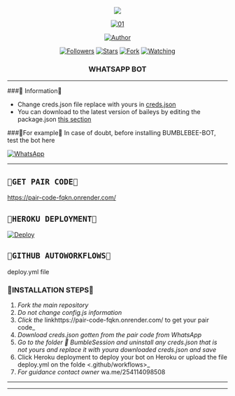 
<p align="center"> 
<img src="https://komarev.com/ghpvc/?username=khalid-official&color=brightgreen" />

<p align="center">
    <a href="https://ibb.co/N6NMDtn"><img src="https://telegra.ph/file/a1fd461c49539f754af23.jpg" alt="01" border="0" /></a>
<p/>
<p align="center">
<a href="https://github.com/khalid-official"><img title="Author" src="https://img.shields.io/badge/BUMBLEBEE-BOT-black?style=for-the-badge&logo=whatsApp"></a>
<p/>
<p align="center">
<a href="https://github.com/khalid-official?tab=followers"><img title="Followers" src="https://img.shields.io/github/followers/khalid-official?label=Followers&style=social"></a>
<a href="https://github.com/khalid-official/BUMBLEBEE-BOT/stargazers/"><img title="Stars" src="https://img.shields.io/github/stars/khalid-official/BUMBLEBEE-BOT?&style=social"></a>
<a href="https://github.com/khalid-official/BUMBLEBEE-BOT/network/members"><img title="Fork" src="https://img.shields.io/github/forks/khalid-official/BUMBLEBEE-BOT?style=social"></a>
<a href="https://github.com/khalid-official/BUMBLEBEE-BOT/watchers"><img title="Watching" src="https://img.shields.io/github/watchers/khalid-official/BUMBLEBEE-BOT?label=Watching&style=social"></a>
</p>



<h3 align="center">WHATSAPP BOT</h3>

***
###🐝 Information🐝
- Change creds.json file replace with yours in [creds.json](https://github.com/Khalid-official/BUMBLEBEE-BOT/edit/main/BumbleSession/creds.json)
- You can download to the latest version of baileys by editing the package.json [this section](https://github.com/khalid-official/BUMBLEBEE-BOT/blob/main/package.json#L42)


###🐝For example🐝
In case of doubt, before installing BUMBLEBEE-BOT, test the bot here

[![WhatsApp](https://img.shields.io/badge/BUMBLEBEE-BOT-25D366?style=for-the-badge&logo=whatsapp&logoColor=white)](https://linkbio.co/6032406az4dFk) 

***

## ```🐝GET PAIR CODE🐝```
https://pair-code-fqkn.onrender.com/

## ```🐝HEROKU DEPLOYMENT🐝```

[![Deploy](https://www.herokucdn.com/deploy/button.svg)](https://heroku.com/deploy?template=https://github.com/Khalid-official/BUMBLEBEE-BOT)


## ```🐝GITHUB AUTOWORKFLOWS🐝```
deploy.yml file



### 🐝INSTALLATION STEPS🐝
1. _Fork the main repository_
2. _Do not change config.js information_
3. _Click the_ linkhttps://pair-code-fqkn.onrender.com/ to get your pair code_
4. _Download creds.json gotten from the pair code from WhatsApp_
5. _Go to the folder 📂 BumbleSession and uninstall any creds.json that is not yours and replace it with youra downloaded creds.json and save_
6. Click Heroku deployment to deploy your bot on Heroku or upload the file deploy.yml on the folde <.github/workflows>_
7. _For guidance contact owner_ wa.me/254114098508
---------

---------

